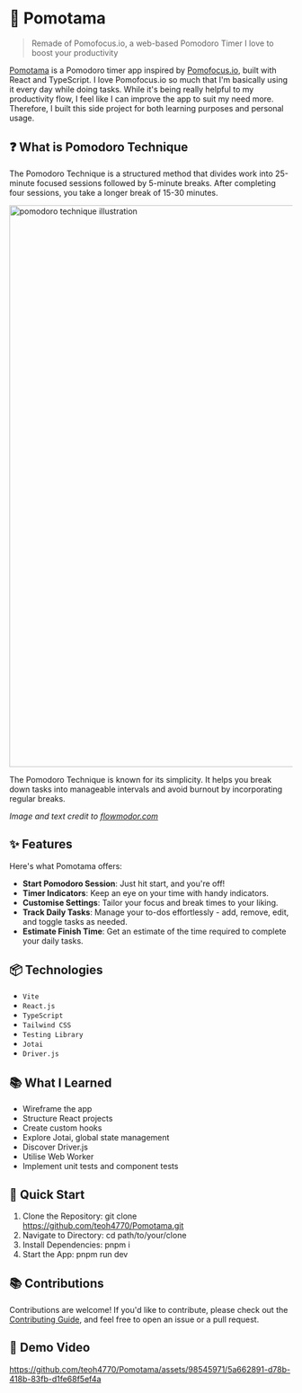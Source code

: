 # 🍅 Pomotama

> Remade of Pomofocus.io, a web-based Pomodoro Timer I love to boost your productivity

[Pomotama](https://pomotama.netlify.app/) is a Pomodoro timer app inspired by [Pomofocus.io](https://pomofocus.io/), built with React and TypeScript. I love Pomofocus.io so much that I'm basically using it every day while doing tasks. While it's being really helpful to my productivity flow, I feel like I can improve the app to suit my need more. Therefore, I built this side project for both learning purposes and personal usage.

## ❓ What is Pomodoro Technique

<section>
  <p>The Pomodoro Technique is a structured method that divides work into 25-minute focused sessions followed by 5-minute breaks. After completing four sessions, you take a longer break of 15-30 minutes.</p>
  
  <img width="1000" alt="pomodoro technique illustration" src="https://github.com/user-attachments/assets/8a4d23f3-7b12-4b3e-a874-8b9edbef3dc1">

  <p>The Pomodoro Technique is known for its simplicity. It helps you break down tasks into manageable intervals and avoid burnout by incorporating regular breaks.</p>

<cite>Image and text credit to <a href="https://flowmodor.com/blog/pomodoro-vs-flowtime">flowmodor.com</a></cite>

</section>

## ✨ Features

Here's what Pomotama offers:

-   **Start Pomodoro Session**: Just hit start, and you're off!
-   **Timer Indicators**: Keep an eye on your time with handy indicators.
-   **Customise Settings**: Tailor your focus and break times to your liking.
-   **Track Daily Tasks**: Manage your to-dos effortlessly - add, remove, edit, and toggle tasks as needed.
-   **Estimate Finish Time**: Get an estimate of the time required to complete your daily tasks.

## 📦 Technologies

-   <code>Vite</code>
-   <code>React.js</code>
-   <code>TypeScript</code>
-   <code>Tailwind CSS</code>
-   <code>Testing Library</code>
-   <code>Jotai</code>
-   <code>Driver.js</code>

## 📚 What I Learned

-   Wireframe the app
-   Structure React projects
-   Create custom hooks
-   Explore Jotai, global state management
-   Discover Driver.js
-   Utilise Web Worker
-   Implement unit tests and component tests

## 🚦 Quick Start

1. Clone the Repository: git clone https://github.com/teoh4770/Pomotama.git
2. Navigate to Directory: cd path/to/your/clone
3. Install Dependencies: pnpm i
4. Start the App: pnpm run dev

## 📚 Contributions

Contributions are welcome! If you'd like to contribute, please check out the [Contributing Guide](https://github.com/teoh4770/Pomotama/blob/main/CONTRIBUTING.md), and feel free to open an issue or a pull request.

## 🍿 Demo Video

https://github.com/teoh4770/Pomotama/assets/98545971/5a662891-d78b-418b-83fb-d1fe68f5ef4a
